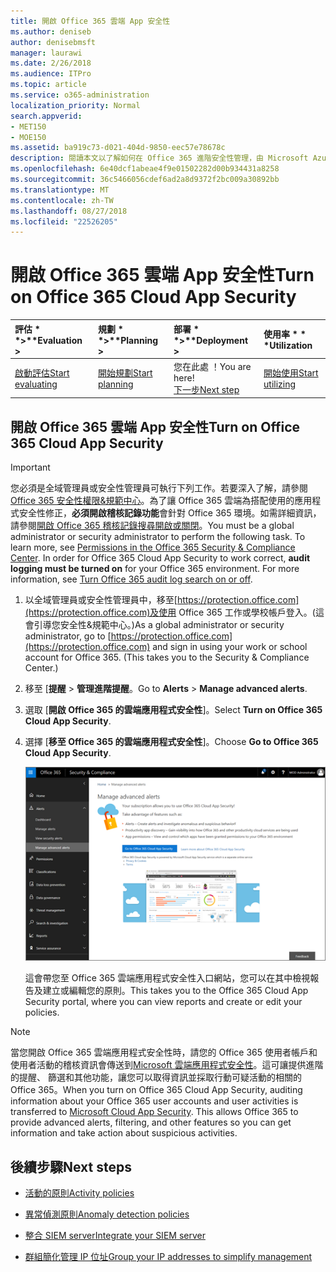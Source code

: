 ```yaml
---
title: 開啟 Office 365 雲端 App 安全性
ms.author: deniseb
author: denisebmsft
manager: laurawi
ms.date: 2/26/2018
ms.audience: ITPro
ms.topic: article
ms.service: o365-administration
localization_priority: Normal
search.appverid:
- MET150
- MOE150
ms.assetid: ba919c73-d021-404d-9850-eec57e78678c
description: 閱讀本文以了解如何在 Office 365 進階安全性管理，由 Microsoft Azure 中的雲端應用程式安全性提供開啟。
ms.openlocfilehash: 6e40dcf1abeae4f9e01502282d00b934431a8258
ms.sourcegitcommit: 36c5466056cdef6ad2a8d9372f2bc009a30892bb
ms.translationtype: MT
ms.contentlocale: zh-TW
ms.lasthandoff: 08/27/2018
ms.locfileid: "22526205"
---
```

# <a name="turn-on-office-365-cloud-app-security"></a><span data-ttu-id="df262-103">開啟 Office 365 雲端 App 安全性</span><span class="sxs-lookup"><span data-stu-id="df262-103">Turn on Office 365 Cloud App Security</span></span>
  
|<span data-ttu-id="df262-104">評估 * *\>**</span><span class="sxs-lookup"><span data-stu-id="df262-104">****Evaluation** \>**</span></span>|<span data-ttu-id="df262-105">規劃 * *\>**</span><span class="sxs-lookup"><span data-stu-id="df262-105">****Planning** \>**</span></span>|<span data-ttu-id="df262-106">部署 * *\>**</span><span class="sxs-lookup"><span data-stu-id="df262-106">****Deployment** \>**</span></span>|<span data-ttu-id="df262-107">使用率 \* \* \*</span><span class="sxs-lookup"><span data-stu-id="df262-107">****Utilization****</span></span>|
|:-----|:-----|:-----|:-----|
|[<span data-ttu-id="df262-108">啟動評估</span><span class="sxs-lookup"><span data-stu-id="df262-108">Start evaluating</span></span>](office-365-cas-overview.md) <br/> |[<span data-ttu-id="df262-109">開始規劃</span><span class="sxs-lookup"><span data-stu-id="df262-109">Start planning</span></span>](get-ready-for-office-365-cas.md) <br/> |<span data-ttu-id="df262-110">您在此處 ！</span><span class="sxs-lookup"><span data-stu-id="df262-110">You are here!</span></span>  <br/> [<span data-ttu-id="df262-111">下一步</span><span class="sxs-lookup"><span data-stu-id="df262-111">Next step</span></span>](activity-policies-and-alerts.md) <br/> |[<span data-ttu-id="df262-112">開始使用</span><span class="sxs-lookup"><span data-stu-id="df262-112">Start utilizing</span></span>](utilization-activities-for-ocas.md) <br/> |
  
## <a name="turn-on-office-365-cloud-app-security"></a><span data-ttu-id="df262-113">開啟 Office 365 雲端 App 安全性</span><span class="sxs-lookup"><span data-stu-id="df262-113">Turn on Office 365 Cloud App Security</span></span>

> [!IMPORTANT]
> <span data-ttu-id="df262-p101">您必須是全域管理員或安全性管理員可執行下列工作。若要深入了解，請參閱[Office 365 安全性權限&amp;規範中心](permissions-in-the-security-and-compliance-center.md)。為了讓 Office 365 雲端為搭配使用的應用程式安全性修正，**必須開啟稽核記錄功能**會針對 Office 365 環境。如需詳細資訊，請參閱[開啟 Office 365 稽核記錄搜尋開啟或關閉](turn-audit-log-search-on-or-off.md)。</span><span class="sxs-lookup"><span data-stu-id="df262-p101">You must be a global administrator or security administrator to perform the following task. To learn more, see [Permissions in the Office 365 Security &amp; Compliance Center](permissions-in-the-security-and-compliance-center.md). In order for Office 365 Cloud App Security to work correct, **audit logging must be turned on** for your Office 365 environment. For more information, see [Turn Office 365 audit log search on or off](turn-audit-log-search-on-or-off.md).</span></span> 
  
1. <span data-ttu-id="df262-p102">以全域管理員或安全性管理員中，移至[https://protection.office.com](https://protection.office.com)及使用 Office 365 工作或學校帳戶登入。(這會引導您安全性&amp;規範中心。)</span><span class="sxs-lookup"><span data-stu-id="df262-p102">As a global administrator or security administrator, go to [https://protection.office.com](https://protection.office.com) and sign in using your work or school account for Office 365. (This takes you to the Security &amp; Compliance Center.)</span></span> 
    
2. <span data-ttu-id="df262-120">移至 [**提醒** \> **管理進階提醒**。</span><span class="sxs-lookup"><span data-stu-id="df262-120">Go to **Alerts** \> **Manage advanced alerts**.</span></span>
    
3. <span data-ttu-id="df262-121">選取 [**開啟 Office 365 的雲端應用程式安全性**]。</span><span class="sxs-lookup"><span data-stu-id="df262-121">Select **Turn on Office 365 Cloud App Security**.</span></span>
    
4. <span data-ttu-id="df262-122">選擇 [**移至 Office 365 的雲端應用程式安全性**]。</span><span class="sxs-lookup"><span data-stu-id="df262-122">Choose **Go to Office 365 Cloud App Security**.</span></span>
    
    ![安全性&amp;規範中心選擇管理進階警告移至 Office 365 雲端應用程式安全性](media/958632d4-03e3-4ade-8e22-d5509db6fca7.png)
  
    <span data-ttu-id="df262-124">這會帶您至 Office 365 雲端應用程式安全性入口網站，您可以在其中檢視報告及建立或編輯您的原則。</span><span class="sxs-lookup"><span data-stu-id="df262-124">This takes you to the Office 365 Cloud App Security portal, where you can view reports and create or edit your policies.</span></span>
    
> [!NOTE]
> <span data-ttu-id="df262-p103">當您開啟 Office 365 雲端應用程式安全性時，請您的 Office 365 使用者帳戶和使用者活動的稽核資訊會傳送到[Microsoft 雲端應用程式安全性](https://aka.ms/whatiscas)。這可讓提供進階的提醒、 篩選和其他功能，讓您可以取得資訊並採取行動可疑活動的相關的 Office 365。</span><span class="sxs-lookup"><span data-stu-id="df262-p103">When you turn on Office 365 Cloud App Security, auditing information about your Office 365 user accounts and user activities is transferred to [Microsoft Cloud App Security](https://aka.ms/whatiscas). This allows Office 365 to provide advanced alerts, filtering, and other features so you can get information and take action about suspicious activities.</span></span> 
  
## <a name="next-steps"></a><span data-ttu-id="df262-127">後續步驟</span><span class="sxs-lookup"><span data-stu-id="df262-127">Next steps</span></span>

- [<span data-ttu-id="df262-128">活動的原則</span><span class="sxs-lookup"><span data-stu-id="df262-128">Activity policies</span></span>](activity-policies-and-alerts.md)
    
- [<span data-ttu-id="df262-129">異常偵測原則</span><span class="sxs-lookup"><span data-stu-id="df262-129">Anomaly detection policies</span></span>](anomaly-detection-policies-in-ocas.md)
    
- [<span data-ttu-id="df262-130">整合 SIEM server</span><span class="sxs-lookup"><span data-stu-id="df262-130">Integrate your SIEM server</span></span>](integrate-your-siem-server-with-office-365-cas.md)
    
- [<span data-ttu-id="df262-131">群組簡化管理 IP 位址</span><span class="sxs-lookup"><span data-stu-id="df262-131">Group your IP addresses to simplify management</span></span>](group-your-ip-addresses-in-ocas.md)
    

